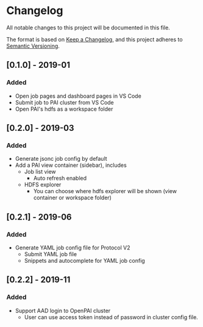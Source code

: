 # Changelog

All notable changes to this project will be documented in this file.

The format is based on [Keep a Changelog](https://keepachangelog.com/en/1.0.0/), and this project adheres to [Semantic Versioning](https://semver.org/spec/v2.0.0.html).

## [0.1.0] - 2019-01

### Added

- Open job pages and dashboard pages in VS Code
- Submit job to PAI cluster from VS Code
- Open PAI's hdfs as a workspace folder

## [0.2.0] - 2019-03

### Added

- Generate jsonc job config by default
- Add a PAI view container (sidebar), includes
  - Job list view
    - Auto refresh enabled
  - HDFS explorer
    - You can choose where hdfs explorer will be shown (view container or workspace folder)

## [0.2.1] - 2019-06

### Added

- Generate YAML job config file for Protocol V2
  - Submit YAML job file
  - Snippets and autocomplete for YAML job config

## [0.2.2] - 2019-11

### Added

- Support AAD login to OpenPAI cluster
  - User can use access token instead of password in cluster config file.
